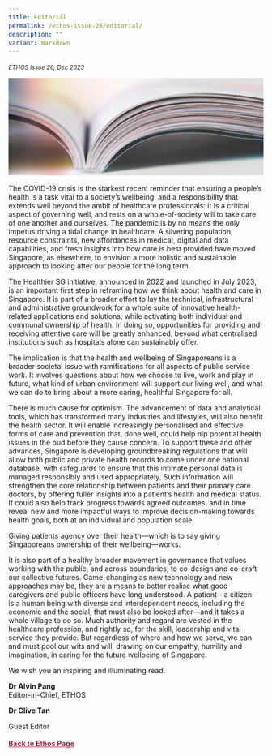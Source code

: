 ```yaml
---
title: Editorial
permalink: /ethos-issue-26/editorial/
description: ""
variant: markdown
---
```

<style>


	
.back a
{
	color: #9f2943;
	font-weight: bold;
}

#banner img
{
	width:100%;
}
	
.author
{
border-bottom: 1px solid black;
margin-top:40px;
padding-bottom:30px;
border-top: 1px solid black;	

}	
	
</style>
<em><small>ETHOS Issue 26, Dec 2023</small></em>
<div class="background-image">
<img src="/images/Landing_Banner_Images/knowledge_editorial_banner_01.jpg">
</div>


<p>The COVID-19 crisis is the starkest recent reminder that ensuring a people’s health is a task vital to a society’s wellbeing, and a responsibility that extends well beyond the ambit of healthcare professionals: it is a critical aspect of governing well, and rests on a whole-of-society will to take care of one another and ourselves. The pandemic is by no means the only impetus driving a tidal change in healthcare. A silvering population, resource constraints, new affordances in medical, digital and data capabilities, and fresh insights into how care is best provided have moved Singapore, as elsewhere, to envision a more holistic and sustainable approach to looking after our people for the long term. </p>

<p>The Healthier SG initiative, announced in 2022 and launched in July 2023, is an important first step in reframing how we think about health and care in Singapore. It is part of a broader effort to lay the technical, infrastructural and administrative groundwork for a whole suite of innovative health-related applications and solutions,  while activating both individual and communal ownership of health. In doing so, opportunities for providing and receiving attentive care will be greatly enhanced, beyond what centralised institutions such as hospitals alone can sustainably offer.
</p>

<p>The implication is that the health and wellbeing of Singaporeans is a broader societal issue with ramifications for all aspects of public service work. It involves questions about how we choose to live, work and play in future, what kind of urban environment will support our living well, and what we can do to bring about a more caring, healthful Singapore for all.</p>

<p>There is much cause for optimism. The advancement of data and analytical tools, which has transformed many industries and lifestyles, will also benefit the health sector. It will enable increasingly personalised and effective forms of care and prevention that, done well, could help nip potential health issues in the bud before they cause concern. To support these and other advances, Singapore is developing groundbreaking regulations that will allow both public and private health records to come under one national database, with safeguards to ensure that this intimate personal data is managed responsibly and used appropriately. Such information will strengthen the core relationship between patients and their primary care doctors, by offering fuller insights into a patient’s health and medical status. It could also help track progress towards agreed outcomes, and in time reveal new and more impactful ways to improve decision-making towards health goals, both at an individual and population scale. </p>

<p>Giving patients agency over their health—which is to say giving Singaporeans ownership of their wellbeing—works. </p>


<p>It is also part of a healthy broader movement in governance that values working with the public, and across boundaries, to co-design and co-craft our collective futures. Game-changing as new technology and new approaches may be, they are a means to better realise what good caregivers and public officers have long understood. A patient—a citizen—is a human being with diverse and interdependent needs, including the economic and the social, that must also be looked after—and it takes a whole village to do so. Much authority and regard are vested in the healthcare profession, and rightly so, for the skill, leadership and vital service they provide. But regardless of where and how we serve, we can and must pool our wits and will, drawing on our empathy, humility and imagination, in caring for the future wellbeing of Singapore.</p>

<p>We wish you an inspiring and illuminating read. </p>



<b>Dr Alvin Pang</b><br>
Editor-in-Chief, ETHOS

<p><b>Dr Clive Tan</b></p>
Guest Editor

	
<br>
<br>	
<div class="back">
<a href="/ethos/">Back to Ethos Page</a>	
</div>